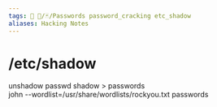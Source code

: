 ```yaml
---
tags: 🔻 🔻/🃏/Passwords password_cracking etc_shadow
aliases: Hacking Notes
---
```

# /etc/shadow

unshadow passwd shadow > passwords  
john --wordlist=/usr/share/wordlists/rockyou.txt passwords